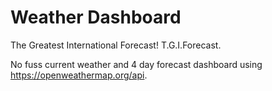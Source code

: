 # Weather Dashboard
The Greatest International Forecast! T.G.I.Forecast. 

No fuss current weather and 4 day forecast dashboard using https://openweathermap.org/api. 

